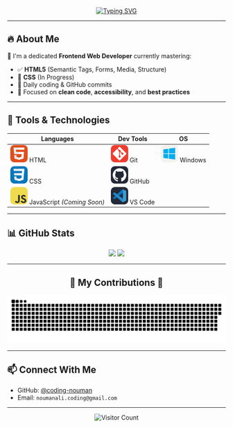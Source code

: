 <!-- Typing Animation Banner -->
<div align="center">
  <a href="https://git.io/typing-svg">
  <a href="https://git.io/typing-svg"><img src="https://readme-typing-svg.demolab.com?font=Fira+Code&pause=1000&color=62F729&background=24975C00&center=true&width=435&lines=%E2%82%8A+%CB%9A%E2%82%8A+%E2%9A%9CNouman+Coding%E2%9A%9C+%CB%9A+%E2%82%8A%CB%9A;%E2%8B%86%EF%BD%A1%EF%BE%9F%E2%98%81%EF%B8%8E%EF%BD%A1Software+Engineer%E2%8B%86%EF%BD%A1%E2%98%81%EF%B8%8E%EF%BD%A1%E2%8B%86;%E2%96%91%E2%96%92%E2%96%93Frontend+Developer%E2%96%93%E2%96%92%E2%96%91" alt="Typing SVG" />
  </a>
</div>

---

## 🔥 About Me

🎯 I'm a dedicated **Frontend Web Developer** currently mastering:

- ✅ **HTML5** (Semantic Tags, Forms, Media, Structure)  
- 🚧 **CSS** (In Progress)  
- 📁 Daily coding & GitHub commits  
- 🌱 Focused on **clean code**, **accessibility**, and **best practices**  

---

## 🧰 Tools & Technologies

| Languages | Dev Tools | OS |
|----------|-----------|----|
| <img src="HTML.svg" width="40" /> HTML | <img src="Git.svg" width="40" /> Git | <img src="Windows-Light.svg" width="40" /> Windows |
| <img src="CSS.svg" width="40" /> CSS | <img src="Github-Dark.svg" width="40" /> GitHub |  |
| <img src="JavaScript.svg" width="40" /> JavaScript *(Coming Soon)* | <img src="VSCode-Dark.svg" width="40" /> VS Code |  |

---

## 📊 GitHub Stats

<div align="center">
  <img height="190em" src="https://github-profile-summary-cards.vercel.app/api/cards/stats?username=coding-nouman&theme=tokyonight&v=2"/>
  <img src="https://github-profile-summary-cards.vercel.app/api/cards/productive-time?username=coding-nouman&theme=tokyonight&utcOffset=+5" />
</div>

---

<div align="center">
  <h2>🐍 My Contributions 🐍</h2>
  
![snake gif](https://github.com/coding-nouman/coding-nouman/blob/output/github-snake-dark.svg)  
  
</div>

---

## 📫 Connect With Me

- GitHub: [@coding-nouman](https://github.com/coding-nouman)  
- Email: `noumanali.coding@gmail.com`

---

<div align="center">
  <img src="https://api.visitorbadge.io/api/visitors?path=https%3A%2F%2Fgithub.com%2Fcoding-nouman%2F&countColor=%23263759" alt="Visitor Count"/>
</div>
